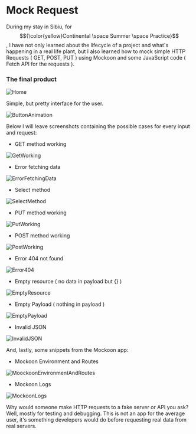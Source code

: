 # Mock Request

During my stay in Sibiu, for $${\color{yellow}Continental \space Summer \space Practice}$$, I have not only learned about the lifecycle of a project and what's happening in a real life plant, but 
I also learned how to mock simple HTTP Requests ( GET, POST, PUT ) using Mockoon and some JavaScript code ( Fetch API for the requests ).

### The final product

![Home](https://github.com/user-attachments/assets/70fc867c-a614-442d-9339-d0d8d4f4d0d3)

Simple, but pretty interface for the user.

![ButtonAnimation](https://github.com/user-attachments/assets/1679e42e-4557-44b8-baf0-b9be31e66254)

Below I will leave screenshots containing the possible cases for every input and request:

* GET method working

![GetWorking](https://github.com/user-attachments/assets/f21393ea-151e-469c-8a2b-9c083ad209e3)

* Error fetching data

![ErrorFetchingData](https://github.com/user-attachments/assets/8d86df50-99bb-453e-bfcf-59ad85377341)

* Select method

![SelectMethod](https://github.com/user-attachments/assets/f00d1346-7691-4df2-9147-4b59edfd1b9d)

* PUT method working

![PutWorking](https://github.com/user-attachments/assets/c79366ae-52e0-4bcd-8293-f66a9d657014)

* POST method working

![PostWorking](https://github.com/user-attachments/assets/e4dc7a93-3148-419e-a8d4-f4911d197bad)

* Error 404 not found

![Error404](https://github.com/user-attachments/assets/5167adf9-e177-4ba8-9d40-719973852439)

* Empty resource ( no data in payload but {} )

![EmptyResource](https://github.com/user-attachments/assets/834b485b-809e-4c78-9aac-117e11e72d4c)

* Empty Payload ( nothing in payload )

![EmptyPayload](https://github.com/user-attachments/assets/43772279-fc35-46bb-965d-229e5bfcb4fc)

* Invalid JSON

![InvalidJSON](https://github.com/user-attachments/assets/770a9afa-ee71-438a-974f-1933c8e1eb0d)

And, lastly, some snippets from the Mockoon app: 

* Mockoon Environment and Routes

![MoockoonEnvironmentAndRoutes](https://github.com/user-attachments/assets/6728a132-a1f4-40a5-9ac4-47b1c2a38205)

* Mockoon Logs

![MockoonLogs](https://github.com/user-attachments/assets/f2edc832-f8e2-46ed-a094-e19aa6bec386)

Why would someone make HTTP requests to a fake server or API you ask? Well, mostly for testing and debugging. This is not an app for the average user, it's something develepers
would do before requesting real data from real servers.

